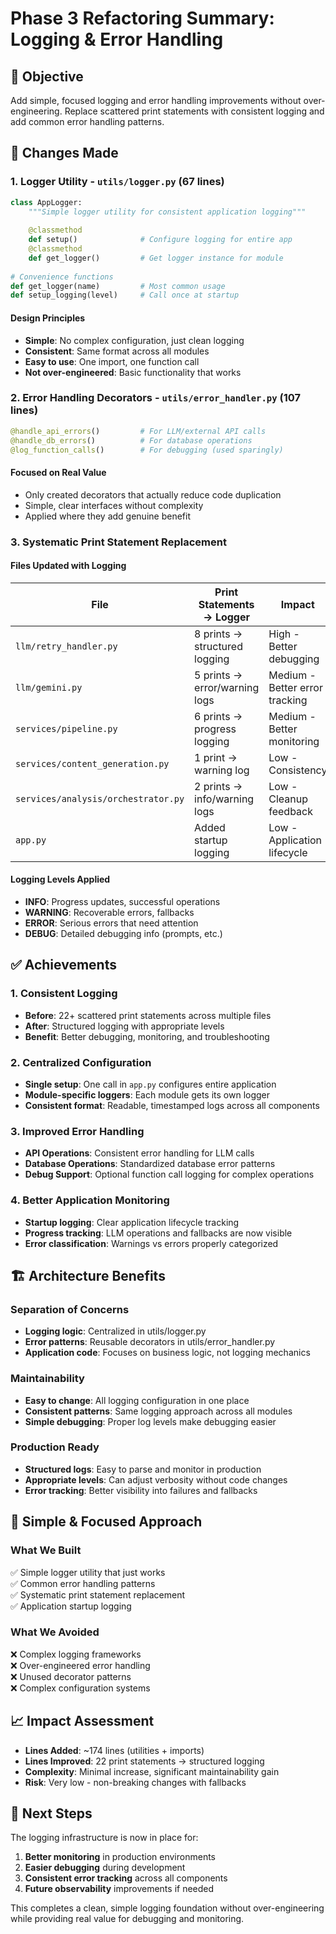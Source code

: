 # Phase 3 Refactoring Summary: Logging & Error Handling

## 🎯 Objective
Add simple, focused logging and error handling improvements without over-engineering. Replace scattered print statements with consistent logging and add common error handling patterns.

## 📁 Changes Made

### 1. **Logger Utility** - `utils/logger.py` (67 lines)
```python
class AppLogger:
    """Simple logger utility for consistent application logging"""
    
    @classmethod
    def setup()              # Configure logging for entire app
    @classmethod
    def get_logger()         # Get logger instance for module
    
# Convenience functions
def get_logger(name)         # Most common usage
def setup_logging(level)     # Call once at startup
```

#### **Design Principles**
- **Simple**: No complex configuration, just clean logging
- **Consistent**: Same format across all modules
- **Easy to use**: One import, one function call
- **Not over-engineered**: Basic functionality that works

### 2. **Error Handling Decorators** - `utils/error_handler.py` (107 lines)
```python
@handle_api_errors()         # For LLM/external API calls
@handle_db_errors()          # For database operations  
@log_function_calls()        # For debugging (used sparingly)
```

#### **Focused on Real Value**
- Only created decorators that actually reduce code duplication
- Simple, clear interfaces without complexity
- Applied where they add genuine benefit

### 3. **Systematic Print Statement Replacement**

#### **Files Updated with Logging**
| File | Print Statements → Logger | Impact |
|------|---------------------------|---------|
| `llm/retry_handler.py` | 8 prints → structured logging | High - Better debugging |
| `llm/gemini.py` | 5 prints → error/warning logs | Medium - Better error tracking |
| `services/pipeline.py` | 6 prints → progress logging | Medium - Better monitoring |
| `services/content_generation.py` | 1 print → warning log | Low - Consistency |
| `services/analysis/orchestrator.py` | 2 prints → info/warning logs | Low - Cleanup feedback |
| `app.py` | Added startup logging | Low - Application lifecycle |

#### **Logging Levels Applied**
- **INFO**: Progress updates, successful operations
- **WARNING**: Recoverable errors, fallbacks
- **ERROR**: Serious errors that need attention  
- **DEBUG**: Detailed debugging info (prompts, etc.)

## ✅ Achievements

### 1. **Consistent Logging**
- **Before**: 22+ scattered print statements across multiple files
- **After**: Structured logging with appropriate levels
- **Benefit**: Better debugging, monitoring, and troubleshooting

### 2. **Centralized Configuration**
- **Single setup**: One call in `app.py` configures entire application
- **Module-specific loggers**: Each module gets its own logger
- **Consistent format**: Readable, timestamped logs across all components

### 3. **Improved Error Handling**
- **API Operations**: Consistent error handling for LLM calls
- **Database Operations**: Standardized database error patterns
- **Debug Support**: Optional function call logging for complex operations

### 4. **Better Application Monitoring**
- **Startup logging**: Clear application lifecycle tracking
- **Progress tracking**: LLM operations and fallbacks are now visible
- **Error classification**: Warnings vs errors properly categorized

## 🏗️ Architecture Benefits

### **Separation of Concerns**
- **Logging logic**: Centralized in utils/logger.py
- **Error patterns**: Reusable decorators in utils/error_handler.py
- **Application code**: Focuses on business logic, not logging mechanics

### **Maintainability** 
- **Easy to change**: All logging configuration in one place
- **Consistent patterns**: Same logging approach across all modules
- **Simple debugging**: Proper log levels make debugging easier

### **Production Ready**
- **Structured logs**: Easy to parse and monitor in production
- **Appropriate levels**: Can adjust verbosity without code changes
- **Error tracking**: Better visibility into failures and fallbacks

## 🎯 Simple & Focused Approach

### **What We Built**
✅ Simple logger utility that just works  
✅ Common error handling patterns  
✅ Systematic print statement replacement  
✅ Application startup logging  

### **What We Avoided**
❌ Complex logging frameworks  
❌ Over-engineered error handling  
❌ Unused decorator patterns  
❌ Complex configuration systems  

## 📈 Impact Assessment

- **Lines Added**: ~174 lines (utilities + imports)
- **Lines Improved**: 22 print statements → structured logging
- **Complexity**: Minimal increase, significant maintainability gain
- **Risk**: Very low - non-breaking changes with fallbacks

## 🚀 Next Steps

The logging infrastructure is now in place for:
1. **Better monitoring** in production environments
2. **Easier debugging** during development  
3. **Consistent error tracking** across all components
4. **Future observability** improvements if needed

This completes a clean, simple logging foundation without over-engineering while providing real value for debugging and monitoring. 
